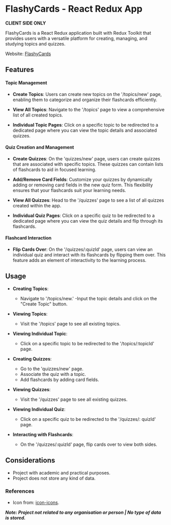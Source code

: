 # FlashyCards - React Redux App

**CLIENT SIDE ONLY**

FlashyCards is a React Redux application built with Redux Toolkit that provides users with a versatile platform for creating, managing, and studying topics and quizzes.

Website: [FlashyCards](https://flashycardapp.netlify.app/) 

## Features
#### Topic Management
- **Create Topics**: Users can create new topics on the '/topics/new' page, enabling them to categorize and organize their flashcards efficiently.

- **View All Topics**: Navigate to the '/topics' page to view a comprehensive list of all created topics.

- **Individual Topic Pages**: Click on a specific topic to be redirected to a dedicated page where you can view the topic details and associated quizzes.

#### Quiz Creation and Management
- **Create Quizzes**: On the 'quizzes/new' page, users can create quizzes that are associated with specific topics. These quizzes can contain lists of flashcards to aid in focused learning.

- **Add/Remove Card Fields**: Customize your quizzes by dynamically adding or removing card fields in the new quiz form. This flexibility ensures that your flashcards suit your learning needs.

- **View All Quizzes**: Head to the '/quizzes' page to see a list of all quizzes created within the app.

- **Individual Quiz Pages**: Click on a specific quiz to be redirected to a dedicated page where you can view the quiz details and flip through its flashcards.

#### Flashcard Interaction
- **Flip Cards Over**: On the '/quizzes/:quizId' page, users can view an individual quiz and interact with its flashcards by flipping them over. This feature adds an element of interactivity to the learning process.

## Usage
- **Creating Topics**:
    - Navigate to '/topics/new.'
    -Input the topic details and click on the "Create Topic" button.
- **Viewing Topics**:
    - Visit the '/topics' page to see all existing topics.

- **Viewing Individual Topic**:
    - Click on a specific topic to be redirected to the '/topics/:topicId' page.

- **Creating Quizzes**:
    - Go to the 'quizzes/new' page.
    - Associate the quiz with a topic.
    - Add flashcards by adding card fields.

- **Viewing Quizzes**:
    - Visit the '/quizzes' page to see all existing quizzes.

- **Viewing Individual Quiz**:
    - Click on a specific quiz to be redirected to the '/quizzes/: quizId' page.

- **Interacting with Flashcards**:
    - On the '/quizzes/:quizId' page, flip cards over to view both sides.

## Considerations
- Project with academic and practical purposes.
- Project does not store any kind of data.

### References 
- Icon from: [icon-icons](https://icon-icons.com/). 

***Note: Project not related to any organisation or person | No type of data is stored.***